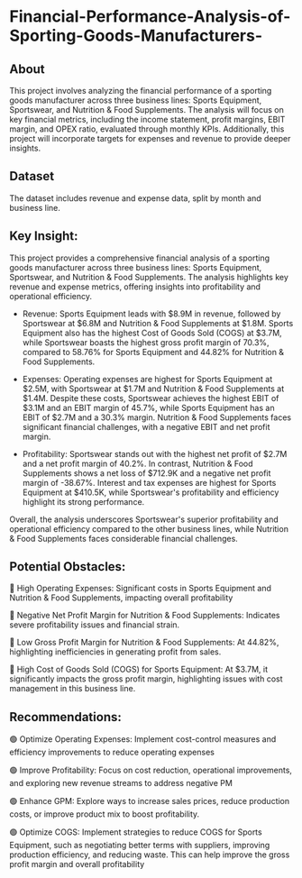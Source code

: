 # Financial-Performance-Analysis-of-Sporting-Goods-Manufacturers-

## About

This project involves analyzing the financial performance of a sporting goods manufacturer across three business lines: Sports Equipment, Sportswear, and Nutrition & Food
Supplements. The analysis will focus on key financial metrics, including the income statement, profit margins, EBIT margin, and OPEX ratio, evaluated through monthly KPIs.
Additionally, this project will incorporate targets for expenses and revenue to provide deeper insights.

## Dataset
The dataset includes revenue and expense data, split by month and business line.

## Key Insight:

This project provides a comprehensive financial analysis of a sporting goods manufacturer across three business lines: Sports Equipment, Sportswear, and Nutrition & Food Supplements. The analysis highlights key revenue and expense metrics, offering insights into profitability and operational efficiency.

- Revenue: Sports Equipment leads with $8.9M in revenue, followed by Sportswear at $6.8M and Nutrition & Food Supplements at $1.8M. Sports Equipment also has the highest Cost of Goods Sold (COGS) at $3.7M, while Sportswear boasts the highest gross profit margin of 70.3%, compared to 58.76% for Sports Equipment and 44.82% for Nutrition & Food Supplements.

- Expenses: Operating expenses are highest for Sports Equipment at $2.5M, with Sportswear at $1.7M and Nutrition & Food Supplements at $1.4M. Despite these costs, Sportswear achieves the highest EBIT of $3.1M and an EBIT margin of 45.7%, while Sports Equipment has an EBIT of $2.7M and a 30.3% margin. Nutrition & Food Supplements faces significant financial challenges, with a negative EBIT and net profit margin.

- Profitability: Sportswear stands out with the highest net profit of $2.7M and a net profit margin of 40.2%. In contrast, Nutrition & Food Supplements shows a net loss of $712.9K and a negative net profit margin of -38.67%. Interest and tax expenses are highest for Sports Equipment at $410.5K, while Sportswear's profitability and efficiency highlight its strong performance.

Overall, the analysis underscores Sportswear's superior profitability and operational efficiency compared to the other business lines, while Nutrition & Food Supplements faces considerable financial challenges.

## Potential Obstacles:

🔴 High Operating Expenses: Significant costs in Sports Equipment and Nutrition & Food Supplements, impacting overall profitability

🔴 Negative Net Profit Margin for Nutrition & Food Supplements: Indicates severe profitability issues and financial strain.

🔴 Low Gross Profit Margin for Nutrition & Food Supplements: At 44.82%, highlighting inefficiencies in generating profit from sales.

🔴 High Cost of Goods Sold (COGS) for Sports Equipment: At $3.7M, it significantly impacts the gross profit margin, highlighting issues
with cost management in this business line.

## Recommendations:

🟢 Optimize Operating Expenses: Implement cost-control measures and efficiency improvements to reduce operating expenses

🟢 Improve Profitability: Focus on cost reduction, operational improvements, and exploring new revenue streams to address negative PM

🟢 Enhance GPM: Explore ways to increase sales prices, reduce production costs, or improve product mix to boost profitability.

🟢 Optimize COGS: Implement strategies to reduce COGS for Sports Equipment, such as negotiating better terms with suppliers, improving
production efficiency, and reducing waste. This can help improve the gross profit margin and overall profitability
